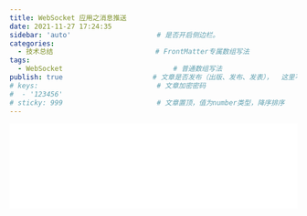 ```yaml
---
title: WebSocket 应用之消息推送
date: 2021-11-27 17:24:35
sidebar: 'auto'                     # 是否开启侧边栏。
categories:
  - 技术总结                         # FrontMatter专属数组写法
tags:
  - WebSocket                           # 普通数组写法
publish: true                      # 文章是否发布（出版、发布、发表），  这里不是 public
# keys:                             # 文章加密密码
#  - '123456'
# sticky: 999                       # 文章置顶，值为number类型，降序排序
---
```


<iframe 
  id="dd"
  width="100%" 
  src="/HTML文章/为知笔记/WebSocket_基础知识/WebSocket_应用之消息推送.htm"  
  frameborder="0"  
  allowfullscreen="true"
>
</iframe>


